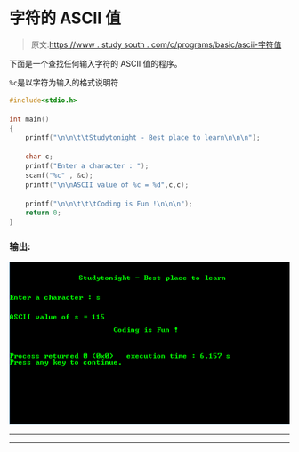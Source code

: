 # 字符的 ASCII 值

> 原文:[https://www . study south . com/c/programs/basic/ascii-字符值](https://www.studytonight.com/c/programs/basic/ascii-value-of-character)

下面是一个查找任何输入字符的 ASCII 值的程序。

`%c`是以字符为输入的格式说明符

```cpp
#include<stdio.h>

int main()
{
    printf("\n\n\t\tStudytonight - Best place to learn\n\n\n");

    char c;
    printf("Enter a character : ");
    scanf("%c" , &c);
    printf("\n\nASCII value of %c = %d",c,c);

    printf("\n\n\t\t\tCoding is Fun !\n\n\n");
    return 0;
}
```

### 输出:

![program to find ASCII value of character in C](img/88bf62d96adf08a8e63d73ecc42dee4a.png)

* * *

* * *